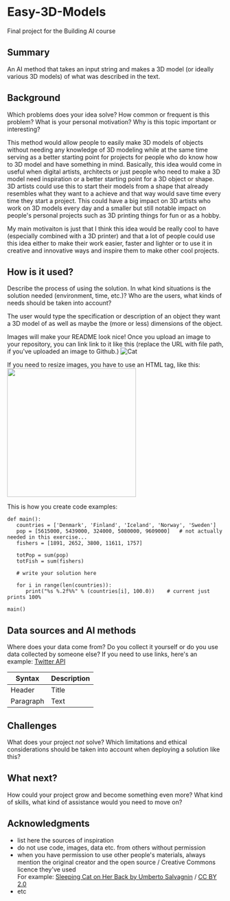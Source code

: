 # Easy-3D-Models

Final project for the Building AI course

## Summary

An AI method that takes an input string and makes a 3D model (or ideally various 3D models) of what was described in the text.


## Background

Which problems does your idea solve? How common or frequent is this problem? What is your personal motivation? Why is this topic important or interesting?

This method would allow people to easily make 3D models of objects without needing any knowledge of 3D modeling while at the same time serving as a better starting point for projects for people who do know how to 3D model and have something in mind. Basically, this idea would come in useful when digital artists, architects or just people who need to make a 3D model need inspiration or a better starting point for a 3D object or shape. 3D artists could use this to start their models from a shape that already resembles what they want to a achieve and that way would save time every time they start a project. This could have a big impact on 3D artists who work on 3D models every day and a smaller but still notable impact on people's personal projects such as 3D printing things for fun or as a hobby.


My main motivaiton is just that I think this idea would be really cool to have (especially combined with a 3D printer) and that a lot of people could use this idea either to make their work easier, faster and lighter or to use it in creative and innovative ways and inspire them to make other cool projects.

## How is it used?

Describe the process of using the solution. In what kind situations is the solution needed (environment, time, etc.)? Who are the users, what kinds of needs should be taken into account?

The user would type the specification or description of an object they want a 3D model of as well as maybe the (more or less) dimensions of the object.

Images will make your README look nice!
Once you upload an image to your repository, you can link link to it like this (replace the URL with file path, if you've uploaded an image to Github.)
![Cat](https://upload.wikimedia.org/wikipedia/commons/5/5e/Sleeping_cat_on_her_back.jpg)

If you need to resize images, you have to use an HTML tag, like this:
<img src="https://upload.wikimedia.org/wikipedia/commons/5/5e/Sleeping_cat_on_her_back.jpg" width="300">

This is how you create code examples:
```
def main():
   countries = ['Denmark', 'Finland', 'Iceland', 'Norway', 'Sweden']
   pop = [5615000, 5439000, 324000, 5080000, 9609000]   # not actually needed in this exercise...
   fishers = [1891, 2652, 3800, 11611, 1757]

   totPop = sum(pop)
   totFish = sum(fishers)

   # write your solution here

   for i in range(len(countries)):
      print("%s %.2f%%" % (countries[i], 100.0))    # current just prints 100%

main()
```


## Data sources and AI methods
Where does your data come from? Do you collect it yourself or do you use data collected by someone else?
If you need to use links, here's an example:
[Twitter API](https://developer.twitter.com/en/docs)

| Syntax      | Description |
| ----------- | ----------- |
| Header      | Title       |
| Paragraph   | Text        |

## Challenges

What does your project _not_ solve? Which limitations and ethical considerations should be taken into account when deploying a solution like this?

## What next?

How could your project grow and become something even more? What kind of skills, what kind of assistance would you  need to move on? 


## Acknowledgments

* list here the sources of inspiration 
* do not use code, images, data etc. from others without permission
* when you have permission to use other people's materials, always mention the original creator and the open source / Creative Commons licence they've used
  <br>For example: [Sleeping Cat on Her Back by Umberto Salvagnin](https://commons.wikimedia.org/wiki/File:Sleeping_cat_on_her_back.jpg#filelinks) / [CC BY 2.0](https://creativecommons.org/licenses/by/2.0)
* etc
